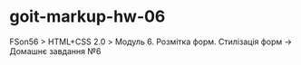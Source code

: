 # goit-markup-hw-06
FSon56 > HTML+CSS 2.0 > Модуль 6. Розмітка форм. Стилізація форм -> Домашнє завдання №6
